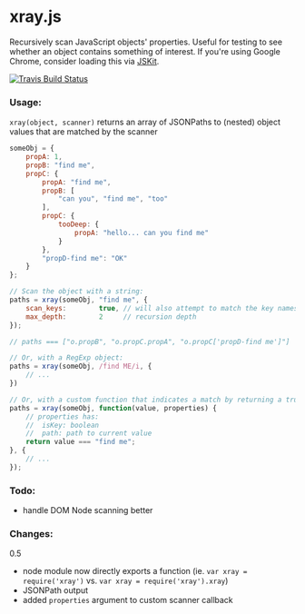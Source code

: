 # xray.js

Recursively scan JavaScript objects' properties. Useful for testing to see whether an object contains something of interest. If you're using Google Chrome, consider loading this via [JSKit](https://chrome.google.com/webstore/detail/jskit/aopfdhabfojdkgcmibiegfhpfkcokmdg).

[![Travis Build Status](https://api.travis-ci.org/janeklb/xray.js.png?branch=master)](https://travis-ci.org/janeklb/xray.js)

### Usage:

`xray(object, scanner)` returns an array of JSONPaths to (nested) object values that are matched by the scanner

```javascript
someObj = {
    propA: 1,
    propB: "find me",
    propC: {
        propA: "find me",
        propB: [
            "can you", "find me", "too"
        ],
        propC: {
            tooDeep: {
                propA: "hello... can you find me"
            }
        },
        "propD-find me": "OK"
    }
};

// Scan the object with a string:
paths = xray(someObj, "find me", {
    scan_keys:        true, // will also attempt to match the key names
    max_depth:        2     // recursion depth
});

// paths === ["o.propB", "o.propC.propA", "o.propC['propD-find me']"]

// Or, with a RegExp object:
paths = xray(someObj, /find ME/i, {
    // ...
})

// Or, with a custom function that indicates a match by returning a truthy value:
paths = xray(someObj, function(value, properties) {
    // properties has:
    //  isKey: boolean
    //  path: path to current value
    return value === "find me";
}, {
    // ...
});

```

### Todo:

- handle DOM Node scanning better

### Changes:

0.5
- node module now directly exports a function (ie. `var xray = require('xray')` vs. `var xray = require('xray').xray`)
- JSONPath output
- added `properties` argument to custom scanner callback
